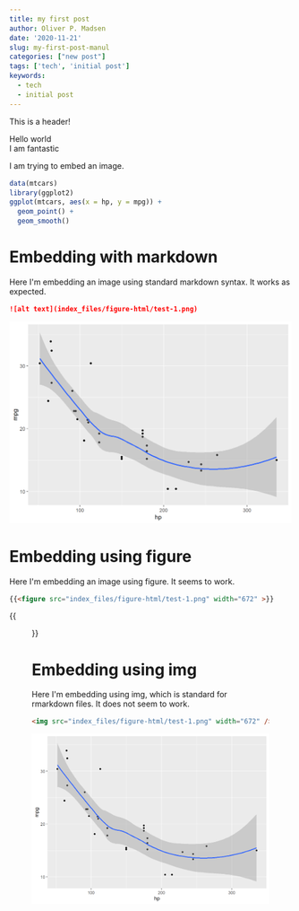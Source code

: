```yaml
---
title: my first post
author: Oliver P. Madsen
date: '2020-11-21'
slug: my-first-post-manul
categories: ["new post"]
tags: ['tech', 'initial post']
keywords:
  - tech
  - initial post
---
```

This is a header!

<!--more--> 
Hello world  
I am fantastic

<!-- toc -->
I am trying to embed an image.


```r
data(mtcars)
library(ggplot2)
ggplot(mtcars, aes(x = hp, y = mpg)) + 
  geom_point() + 
  geom_smooth()
```


<!-- toc -->
# Embedding with markdown
Here I'm embedding an image using standard markdown syntax. It works as expected.

```markdown
![alt text](index_files/figure-html/test-1.png)
```

![alt text](index_files/figure-html/test-1.png)
# Embedding using figure

Here I'm embedding an image using figure. It seems to work.

````markdown
{{<figure src="index_files/figure-html/test-1.png" width="672" >}}
````

{{<figure src="index_files/figure-html/test-1.png" width="672" >}}

# Embedding using img

Here I'm embedding using img, which is standard for rmarkdown files. It does not seem to work.
```markdown
<img src="index_files/figure-html/test-1.png" width="672" />
```

<img src="index_files/figure-html/test-1.png" width="672" />



